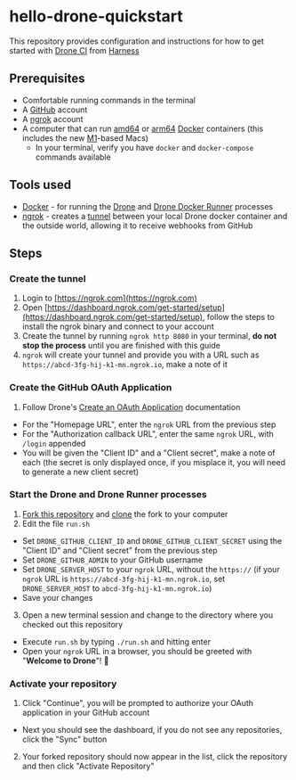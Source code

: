 # hello-drone-quickstart

This repository provides configuration and instructions for how to get started with [Drone CI](https://www.drone.io) from [Harness](https://harness.io)

## Prerequisites

* Comfortable running commands in the terminal
* A [GitHub](https://github.com) account
* A [ngrok](https://ngrok.com) account
* A computer that can run [amd64](https://en.wikipedia.org/wiki/X86-64) or [arm64](https://en.wikipedia.org/wiki/AArch64) [Docker](https://www.docker.com) containers (this includes the new [M1](https://en.wikipedia.org/wiki/Apple_M1)-based Macs)
  * In your terminal, verify you have `docker` and `docker-compose` commands available

## Tools used

* [Docker](https://www.docker.com) - for running the [Drone](https://docs.drone.io/server/provider/github/) and [Drone Docker Runner](https://docs.drone.io/runner/docker/overview/) processes
* [ngrok](https://ngrok.com) - creates a [tunnel](https://en.wikipedia.org/wiki/Tunneling_protocol) between your local Drone docker container and the outside world, allowing it to receive webhooks from GitHub

## Steps

### Create the tunnel

1. Login to [https://ngrok.com](https://ngrok.com)
2. Open [https://dashboard.ngrok.com/get-started/setup](https://dashboard.ngrok.com/get-started/setup), follow the steps to install the ngrok binary and connect to your account
3. Create the tunnel by running `ngrok http 8080` in your terminal, **do not stop the process** until you are finished with this guide
4. `ngrok` will create your tunnel and provide you with a URL such as `https://abcd-3fg-hij-k1-mn.ngrok.io`, make a note of it

### Create the GitHub OAuth Application

1. Follow Drone's [Create an OAuth Application](https://docs.drone.io/server/provider/github/#create-an-oauth-application) documentation
  - For the "Homepage URL", enter the `ngrok` URL from the previous step
  - For the "Authorization callback URL", enter the same `ngrok` URL, with `/login` appended
  - You will be given the "Client ID" and a "Client secret", make a note of each (the secret is only displayed once, if you misplace it, you will need to generate a new client secret)

### Start the Drone and Drone Runner processes

1. [Fork this repository](https://docs.github.com/en/get-started/quickstart/fork-a-repo) and [clone](https://docs.github.com/en/repositories/creating-and-managing-repositories/cloning-a-repository) the fork to your computer
2. Edit the file `run.sh`
  - Set `DRONE_GITHUB_CLIENT_ID` and `DRONE_GITHUB_CLIENT_SECRET` using the "Client ID" and "Client secret" from the previous step
  - Set `DRONE_GITHUB_ADMIN` to your GitHub username
  - Set `DRONE_SERVER_HOST` to your `ngrok` URL, without the `https://` (if your `ngrok` URL is `https://abcd-3fg-hij-k1-mn.ngrok.io`, set `DRONE_SERVER_HOST` to `abcd-3fg-hij-k1-mn.ngrok.io`)
  - Save your changes
3. Open a new terminal session and change to the directory where you checked out this repository
  - Execute `run.sh` by typing `./run.sh` and hitting enter
  - Open your `ngrok` URL in a browser, you should be greeted with "**Welcome to Drone**"! 🎉

### Activate your repository

1. Click "Continue", you will be prompted to authorize your OAuth application in your GitHub account
  - Next you should see the dashboard, if you do not see any repositories, click the "Sync" button
2. Your forked repository should now appear in the list, click the repository and then click "Activate Repository"
